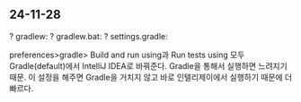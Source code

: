 ## 24-11-28

? gradlew:
? gradlew.bat:
? settings.gradle:

preferences>gradle>
Build and run using과 Run tests using 모두 Gradle(default)에서 IntelliJ IDEA로 바꿔준다. Gradle을 통해서 실행하면 느려지기 때문. 이 설정을 해주면 Gradle을 거치지 않고 바로 인텔리제이에서 실행하기 때문에 더 빠르다.
